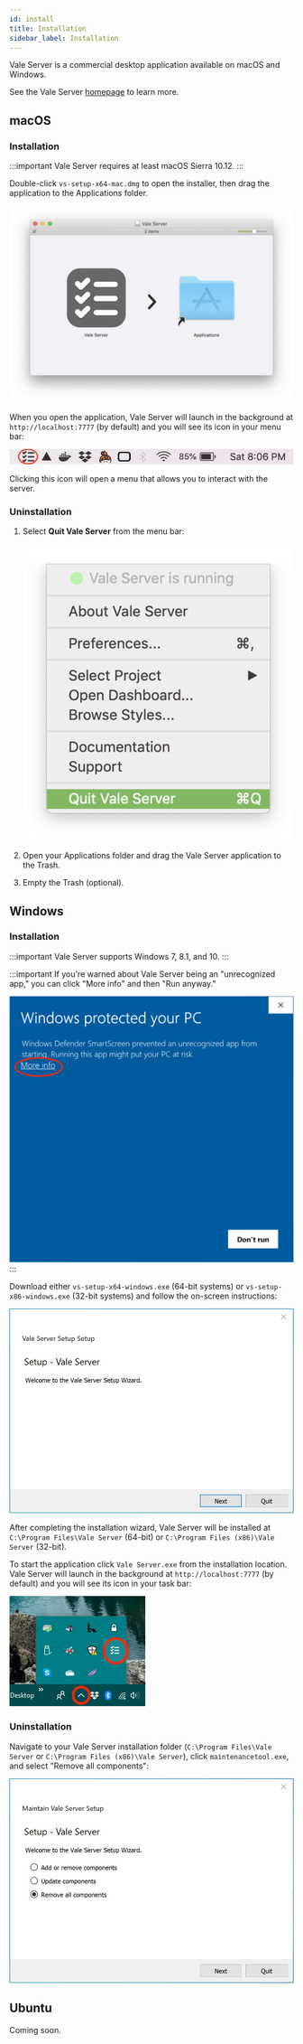 ```yaml
---
id: install
title: Installation
sidebar_label: Installation
---
```


Vale Server is a commercial desktop application available on macOS and Windows.

See the Vale Server [homepage](https://errata.ai/vale-server/) to learn more.

## macOS

### Installation

:::important
Vale Server requires at least macOS Sierra 10.12.
:::

Double-click `vs-setup-x64-mac.dmg` to open the installer, then drag the application
to the Applications folder.

![Vale Server DMG](assets/ui/macOS/dmg.png)

When you open the application, Vale Server will launch in the background at
`http://localhost:7777` (by default) and you will see its icon in your menu
bar:

![Vale Server menu icon](assets/ui/macOS/menu.png)

Clicking this icon will open a menu that allows you to
interact with the server.

### Uninstallation

1. Select **Quit Vale Server** from the menu bar:

    <img src="assets/ui/macOS/quit.png" class="small">

2. Open your Applications folder and drag the Vale Server application to the Trash.

3. Empty the Trash (optional).

## Windows

### Installation

:::important
Vale Server supports Windows 7, 8.1, and 10.
:::

:::important
If you're warned about Vale Server being an "unrecognized app," you can
click "More info" and then "Run anyway."

![A screenshot of Windows "unrecognized app" warning](assets/ui/Windows/security.png)
:::

Download either `vs-setup-x64-windows.exe` (64-bit systems) or `vs-setup-x86-windows.exe`
(32-bit systems) and follow the on-screen instructions:

![A screenshot of Vale Server's Windows installer](assets/ui/Windows/install.png)

After completing the installation wizard, Vale Server will be installed at
`C:\Program Files\Vale Server` (64-bit) or `C:\Program Files (x86)\Vale Server`
(32-bit).

To start the application click `Vale Server.exe` from the installation
location. Vale Server will launch in the background at `http://localhost:7777`
(by default) and you will see its icon in your task bar:

![A screenshot highlighting Vale Server's icon in the taskbar](assets/ui/Windows/taskbar2.png)

### Uninstallation

Navigate to your Vale Server installation folder
(`C:\Program Files\Vale Server` or `C:\Program Files (x86)\Vale Server`),
click `maintenancetool.exe`, and select "Remove all components":

![A screenshot of Vale Server's maintenance tool](assets/ui/Windows/uninstall.png)

## Ubuntu

Coming soon.
